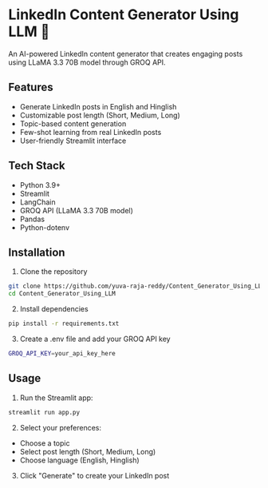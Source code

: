 <!-- ---
title: Content Generator Using LLM
emoji: 📝
colorFrom: indigo
colorTo: blue
sdk: streamlit
sdk_version: 1.41.1
app_file: app.py
pinned: false
license: mit
---

Check out the configuration reference at https://huggingface.co/docs/hub/spaces-config-reference -->

# LinkedIn Content Generator Using LLM 📝

An AI-powered LinkedIn content generator that creates engaging posts using LLaMA 3.3 70B model through GROQ API.

## Features

- Generate LinkedIn posts in English and Hinglish
- Customizable post length (Short, Medium, Long)
- Topic-based content generation
- Few-shot learning from real LinkedIn posts
- User-friendly Streamlit interface

## Tech Stack

- Python 3.9+
- Streamlit
- LangChain
- GROQ API (LLaMA 3.3 70B model)
- Pandas
- Python-dotenv

## Installation

1. Clone the repository
```bash
git clone https://github.com/yuva-raja-reddy/Content_Generator_Using_LLM.git
cd Content_Generator_Using_LLM
```

2. Install dependencies
```bash
pip install -r requirements.txt
```

3. Create a .env file and add your GROQ API key
```bash
GROQ_API_KEY=your_api_key_here
```

## Usage
1. Run the Streamlit app:
```bash
streamlit run app.py
```

2. Select your preferences:

- Choose a topic
- Select post length (Short, Medium, Long)
- Choose language (English, Hinglish)

3. Click "Generate" to create your LinkedIn post